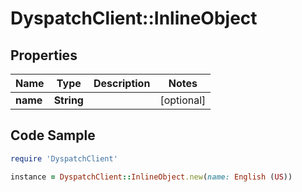 # DyspatchClient::InlineObject

## Properties

Name | Type | Description | Notes
------------ | ------------- | ------------- | -------------
**name** | **String** |  | [optional] 

## Code Sample

```ruby
require 'DyspatchClient'

instance = DyspatchClient::InlineObject.new(name: English (US))
```


